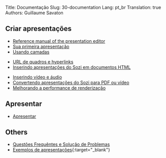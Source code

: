 Title: Documentação
Slug: 30-documentation
Lang: pt_br
Translation: true
Authors: Guillaume Savaton

## Criar apresentações

* [Reference manual of the presentation editor](|filename|ui.md)
* [Sua primeira apresentação](|filename|tutorial-first.md)
* [Usando camadas](|filename|tutorial-layers.md)
<!-- * [Efeitos de transição](|filename|tutorial-transitions.md) -->
* [URL de quadros e hyperlinks](|filename|tutorial-links.md)
* [Inserindo apresentações do Sozi em documentos HTML](|filename|tutorial-embedding.md)
<!-- * [Exibindo e ocultando objetos](|filename|tutorial-showing-hiding.md) -->
* [Inserindo vídeo e áudio](|filename|tutorial-media.md)
* [Convertendo apresentações do Sozi para PDF ou vídeo](|filename|tutorial-converting.md)
* [Melhorando a performance de renderização](|filename|tutorial-performance.md)

## Apresentar

* [Apresentar](|filename|play.md)

## Others

* [Questões Frequêntes e Solução de Problemas](|filename|faq.md)
* [Exemplos de apresentações](https://senshu.github.io/Sozi-demos){:target="_blank"}
